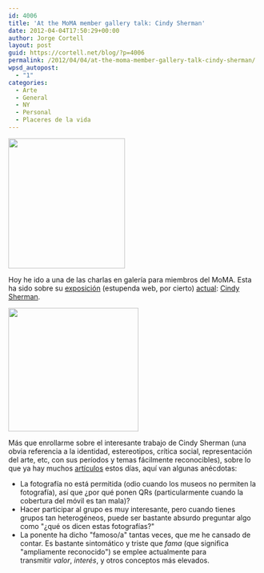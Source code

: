 ```yaml
---
id: 4006
title: 'At the MoMA member gallery talk: Cindy Sherman'
date: 2012-04-04T17:50:29+00:00
author: Jorge Cortell
layout: post
guid: https://cortell.net/blog/?p=4006
permalink: /2012/04/04/at-the-moma-member-gallery-talk-cindy-sherman/
wpsd_autopost:
  - "1"
categories:
  - Arte
  - General
  - NY
  - Personal
  - Placeres de la vida
---
```

<img class="aligncenter" title="Cindy Sherman - MoMA" src="https://www.moma.org/interactives/exhibitions/2012/cindysherman/lib/uploads/G10A04Untitled-465.2008_large-233x260.jpg" alt="" width="233" height="260" />

Hoy he ido a una de las charlas en galería para miembros del MoMA. Esta ha sido sobre su <a title="https://www.moma.org/interactives/exhibitions/2012/cindysherman/" href="https://www.moma.org/interactives/exhibitions/2012/cindysherman/" target="_blank">exposición</a> (estupenda web, por cierto) <a title="https://www.moma.org/visit/calendar/exhibitions/1170" href="https://www.moma.org/visit/calendar/exhibitions/1170" target="_blank">actual</a>: <a title="https://en.wikipedia.org/wiki/Cindy_Sherman" href="https://en.wikipedia.org/wiki/Cindy_Sherman" target="_blank">Cindy Sherman</a>.

<img class="aligncenter" title="Cindy Sherman - MoMA" src="https://www.moma.org/interactives/exhibitions/2012/cindysherman/lib/uploads/G11A03Untitled-463.2007-08_large-260x247.jpg" alt="" width="260" height="247" />

Más que enrollarme sobre el interesante trabajo de Cindy Sherman (una obvia referencia a la identidad, estereotipos, crítica social, representación del arte, etc, con sus períodos y temas fácilmente reconocibles), sobre lo que ya hay muchos <a title="https://www.newyorker.com/arts/critics/artworld/2012/03/05/120305craw_artworld_schjeldahl" href="https://www.newyorker.com/arts/critics/artworld/2012/03/05/120305craw_artworld_schjeldahl" target="_blank">artículos</a> estos días, aquí van algunas anécdotas:

  * La fotografía no está permitida (odio cuando los museos no permiten la fotografía), así que ¿por qué ponen QRs (particularmente cuando la cobertura del móvil es tan mala)? 
  * Hacer participar al grupo es muy interesante, pero cuando tienes grupos tan heterogéneos, puede ser bastante absurdo preguntar algo como "¿qué os dicen estas fotografías?"
  * La ponente ha dicho "famoso/a" tantas veces, que me he cansado de contar. Es bastante sintomático y triste que _fama_ (que significa "ampliamente reconocido") se emplee actualmente para transmitir _valor_, _interés_, y otros conceptos más elevados.